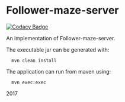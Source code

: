 # Follower-maze-server

[![Codacy Badge](https://api.codacy.com/project/badge/Grade/b3c55c42adaa437f862c78c66c7098c3)](https://www.codacy.com/app/lorchaos/Follower-maze-server?utm_source=github.com&utm_medium=referral&utm_content=lorchaos/Follower-maze-server&utm_campaign=badger)

An implementation of Follower-maze-server.

The executable jar can be generated with:
````  
  mvn clean install
````
The application can run from maven using:
````
  mvn exec:exec 
````
2017
